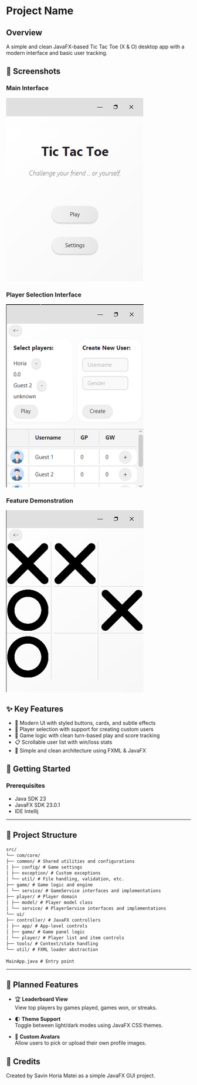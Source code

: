 # Project Name

## Overview
A simple and clean JavaFX-based Tic Tac Toe (X & O) desktop app with a modern interface and basic user tracking.
## 📸 Screenshots

### Main Interface
<!-- Add your screenshot here using the following format: -->
![Main Interface](./screenshots/Main-interface.png)
<!-- You can place your screenshots in a 'screenshots' folder in your project root -->

### Player Selection Interface
![Feature Demo](./screenshots/Player-selection-interface.png)

### Feature Demonstration
![Feature Demo](./screenshots/Game-panel.png)

## ✨ Key Features
- 🎨 Modern UI with styled buttons, cards, and subtle effects
- 👥 Player selection with support for creating custom users
- 🧠 Game logic with clean turn-based play and score tracking
- 📋 Scrollable user list with win/loss stats
- 🐛 Simple and clean architecture using FXML & JavaFX

## 🚀 Getting Started

### Prerequisites
- Java SDK 23
- JavaFX SDK 23.0.1
- IDE Intellij

---

## 📁 Project Structure
```
src/
└── com/core/
├── common/ # Shared utilities and configurations
│ ├── config/ # Game settings
│ ├── exception/ # Custom exceptions
│ └── util/ # File handling, validation, etc.
├── game/ # Game logic and engine
│ └── service/ # GameService interfaces and implementations
├── player/ # Player domain
│ ├── model/ # Player model class
│ └── service/ # PlayerService interfaces and implementations
└── ui/
├── controller/ # JavaFX controllers
│ ├── app/ # App-level controls
│ ├── game/ # Game panel logic
│ └── player/ # Player list and item controls
├── tools/ # Context/state handling
└── util/ # FXML loader abstraction

MainApp.java # Entry point
```

---

## 🧠 Planned Features

- 🏆 **Leaderboard View**  
  View top players by games played, games won, or streaks.

- 🌓 **Theme Support**  
  Toggle between light/dark modes using JavaFX CSS themes.
  
- 🎨 **Custom Avatars**  
  Allow users to pick or upload their own profile images.


## 🙌 Credits
Created by Savin Horia Matei as a simple JavaFX GUI project.